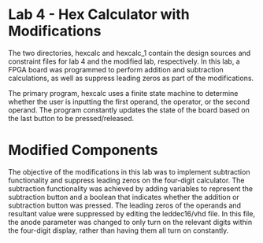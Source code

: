 # Lab 4 - Hex Calculator with Modifications
The two directories, hexcalc and hexcalc_1 contain the design sources and constraint files for lab 4 and the modified lab, respectively. In this lab, a FPGA board was programmed to perform addition and subtraction calculations, as well as suppress leading zeros as part of the modifications.

The primary program, hexcalc uses a finite state machine to determine whether the user is inputting the first operand, the operator, or the second operand. The program constantly updates the state of the board based on the last button to be pressed/released.

# Modified Components
The objective of the modifications in this lab was to implement subtraction functionality and suppress leading zeros on the four-digit calculator. The subtraction functionality was achieved by adding variables to represent the subtraction button and a boolean that indicates whether the addition or subtraction button was pressed. The leading zeros of the operands and resultant value were suppressed by editing the leddec16/vhd file. In this file, the anode parameter was changed to only turn on the relevant digits within the four-digit display, rather than having them all turn on constantly.
